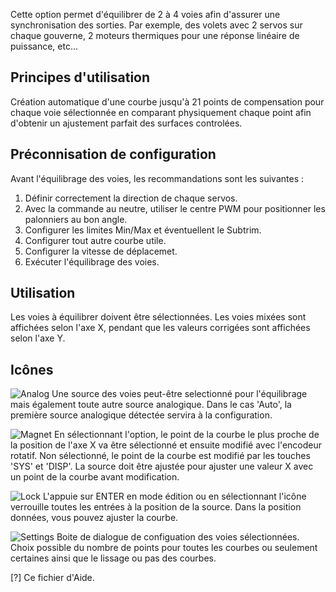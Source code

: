 Cette option permet d'équilibrer de 2 à 4 voies afin d'assurer une synchronisation des sorties. Par exemple, des volets avec 2 servos sur chaque gouverne, 2 moteurs thermiques pour une réponse linéaire de puissance, etc...

## Principes d'utilisation
Création automatique d'une courbe jusqu'à 21 points de compensation pour chaque voie sélectionnée en comparant physiquement chaque point afin d'obtenir un ajustement parfait des surfaces controlées.

## Préconnisation de configuration 
Avant l'équilibrage des voies, les recommandations sont les suivantes : 
1. Définir correctement la direction de chaque servos.
2. Avec la commande au neutre, utiliser le centre PWM pour positionner les palonniers au bon angle.
3. Configurer les limites Min/Max et éventuellent le Subtrim.
4. Configurer tout autre courbe utile.
5. Configurer la vitesse de déplacemet.
6. Exécuter l'équilibrage des voies.

## Utilisation
Les voies à équilibrer doivent  être sélectionnées.  Les voies mixées sont affichées selon l'axe X, pendant que les valeurs corrigées sont affichées selon l'axe Y.

## Icônes
![Analog](/bitmaps/system/icon_analog.png) Une source des voies peut-être selectionné pour l'équilibrage mais également toute autre source analogique. Dans le cas 'Auto', la première source analogique détectée servira à la configuration.

![Magnet](/bitmaps/system/icon_magnet.png) En sélectionnant l'option, le point de la courbe le plus proche de la position de l'axe X va être sélectionné et ensuite modifié avec l'encodeur rotatif. Non sélectionné, le point de la courbe est modifié par les touches 'SYS' et 'DISP'. La source doit être ajustée pour ajuster une valeur X avec un point de la courbe avant modification.

![Lock](/bitmaps/system/icon_lock.png) L'appuie sur ENTER en mode édition ou en sélectionnant l'icône verrouille toutes les entrées à la position de la source. Dans la position données, vous pouvez ajuster la courbe.

![Settings](/bitmaps/system/icon_system.png) Boite de dialogue de configuation des voies sélectionnées. Choix possible du nombre de points pour toutes les courbes ou seulement certaines ainsi que le lissage ou pas des courbes.

[?] Ce fichier d'Aide.